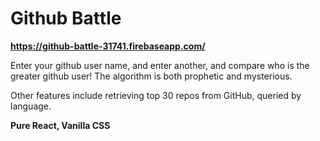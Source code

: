 # Github Battle
**https://github-battle-31741.firebaseapp.com/**

Enter your github user name, and enter another, and compare who is the greater github user! The algorithm is both prophetic and mysterious.

Other features include retrieving top 30 repos from GitHub, queried by language.

**Pure React, Vanilla CSS**
